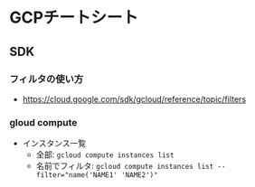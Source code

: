 # GCPチートシート
## SDK
### フィルタの使い方
- https://cloud.google.com/sdk/gcloud/reference/topic/filters

### gloud compute
- インスタンス一覧
    - 全部: `gcloud compute instances list`
    - 名前でフィルタ: `gcloud compute instances list --filter="name('NAME1' 'NAME2')"`
